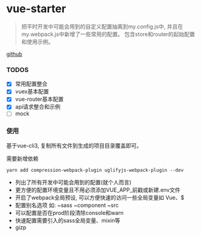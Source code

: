 # vue-starter
> 把平时开发中可能会用到的自定义配置抽离到my.config.js中, 并且在my.webpack.js中新增了一些常用的配置。
> 包含store和router的起始配置和使用示例。

[github](https://github.com/qq1073830130)

### TODOS
- [x] 常用配置整合
- [x] vuex基本配置
- [x] vue-router基本配置
- [x] api请求整合和示例
- [ ] mock

### 使用
基于vue-cli3, 复制所有文件到生成的项目目录覆盖即可。

需要新增依赖
```
yarn add compression-webpack-plugin uglifyjs-webpack-plugin --dev
```

- 列出了所有开发中可能会用到的配置(就个人而言)
- 更方便的配置环境变量且不用必须添加VUE_APP_前戳或新建.env文件
- 开启了webpack全局预设, 可以方便快速的访问一些全局变量如 Vue、$
- 配置别名选项 如: ~sass  ~component ~src
- 可以配置是否在prod阶段清除console和warn
- 快速配置需要引入的sass全局变量、mixin等
- gizp


